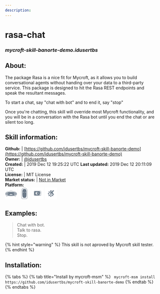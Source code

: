 ```yaml
--- 
description: 
---
```


# rasa-chat  
### _mycroft-skill-banorte-demo.idusertbs_  
## About:  
The package Rasa is a nice fit for Mycroft, as it allows you to build conversational agents without handing over your data to a third-party service. This package is designed to hit the Rasa REST endpoints and speak the resultant messages.

To start a chat, say "chat with bot" and to end it, say "stop"

Once you're chatting, this skill will override most Mycroft functionality, and you will be in a conversation with the Rasa bot until you end the chat or are silent too long.

## Skill information:  
**Github:** | [https://github.com/idusertbs/mycroft-skill-banorte-demo](https://github.com/idusertbs/mycroft-skill-banorte-demo)  
**Owner:** | [@idusertbs](https://github.com/idusertbs)  
**Created:** | 2019 Dec 12 19:25:22 UTC  **Last updated:** 2019 Dec 12 20:11:09 UTC  
**License:** | MIT License  
**Market status:** | [Not in Market](https://market.mycroft.ai/skill/)  
**Platform:**  
 ![](../.gitbook/assets/mark-1-icon.png)  ![](../.gitbook/assets/mark-2-icon.png)  ![](../.gitbook/assets/picroft-icon.png)  ![](../.gitbook/assets/kde.png)   
## Examples:  
> Chat with bot.  
> Talk to rasa.  
> Stop.  
  
{% hint style="warning" %}
This skill is not aproved by Mycroft skill tester.
{% endhint %}
    
## Installation:  
{% tabs %}
{% tab title="Install by mycroft-msm" %}
``` mycroft-msm install https://github.com/idusertbs/mycroft-skill-banorte-demo```
{% endtab %}
  {% endtabs %}
  